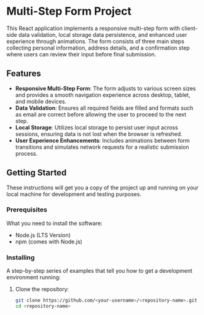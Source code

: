 # Multi-Step Form Project

This React application implements a responsive multi-step form with client-side data validation, local storage data persistence, and enhanced user experience through animations. The form consists of three main steps collecting personal information, address details, and a confirmation step where users can review their input before final submission.

## Features

- **Responsive Multi-Step Form**: The form adjusts to various screen sizes and provides a smooth navigation experience across desktop, tablet, and mobile devices.
- **Data Validation**: Ensures all required fields are filled and formats such as email are correct before allowing the user to proceed to the next step.
- **Local Storage**: Utilizes local storage to persist user input across sessions, ensuring data is not lost when the browser is refreshed.
- **User Experience Enhancements**: Includes animations between form transitions and simulates network requests for a realistic submission process.

## Getting Started

These instructions will get you a copy of the project up and running on your local machine for development and testing purposes.

### Prerequisites

What you need to install the software:

- Node.js (LTS Version)
- npm (comes with Node.js)

### Installing

A step-by-step series of examples that tell you how to get a development environment running:

1. Clone the repository:
   ```sh
   git clone https://github.com/<your-username>/<repository-name>.git
   cd <repository-name>
